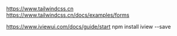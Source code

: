https://www.tailwindcss.cn
https://www.tailwindcss.cn/docs/examples/forms

https://www.iviewui.com/docs/guide/start
npm install iview --save



